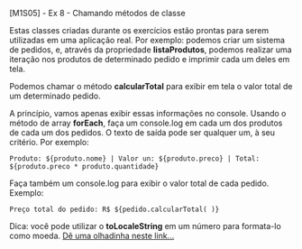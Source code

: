 [M1S05] - Ex 8 - Chamando métodos de classe

Estas classes criadas durante os exercícios estão prontas para serem utilizadas em uma aplicação real. Por exemplo: podemos criar um sistema de pedidos, e, através da propriedade **listaProdutos**, podemos realizar uma iteração nos produtos de determinado pedido e imprimir cada um deles em tela.

Podemos chamar o método **calcularTotal** para exibir em tela o valor total de um determinado pedido.

A princípio, vamos apenas exibir essas informações no console. Usando o método de array **forEach**, faça um console.log em cada um dos produtos de cada um dos pedidos. O texto de saída pode ser qualquer um, à seu critério. Por exemplo:

` Produto: ${produto.nome} | Valor un: ${produto.preco} | Total: ${produto.preco * produto.quantidade} `  

Faça também um console.log para exibir o valor total de cada pedido. Exemplo:

`Preço total do pedido: R$ ${pedido.calcularTotal( )}`

Dica: você pode utilizar o **toLocaleString** em um número para formata-lo como moeda. [Dê uma olhadinha neste link...](https://developer.mozilla.org/pt-BR/docs/Web/JavaScript/Reference/Global_Objects/Number/toLocaleString)